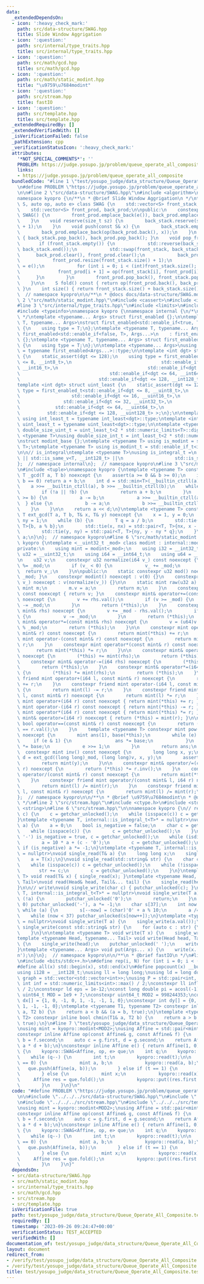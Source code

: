 ```yaml
---
data:
  _extendedDependsOn:
  - icon: ':heavy_check_mark:'
    path: src/data-structure/SWAG.hpp
    title: Slide Window Aggrigation
  - icon: ':question:'
    path: src/internal/type_traits.hpp
    title: src/internal/type_traits.hpp
  - icon: ':question:'
    path: src/math/gcd.hpp
    title: src/math/gcd.hpp
  - icon: ':question:'
    path: src/math/static_modint.hpp
    title: "\u9759\u7684modint"
  - icon: ':question:'
    path: src/stream.hpp
    title: fastIO
  - icon: ':question:'
    path: src/template.hpp
    title: src/template.hpp
  _extendedRequiredBy: []
  _extendedVerifiedWith: []
  _isVerificationFailed: false
  _pathExtension: cpp
  _verificationStatusIcon: ':heavy_check_mark:'
  attributes:
    '*NOT_SPECIAL_COMMENTS*': ''
    PROBLEM: https://judge.yosupo.jp/problem/queue_operate_all_composite
    links:
    - https://judge.yosupo.jp/problem/queue_operate_all_composite
  bundledCode: "#line 1 \"test/yosupo_judge/data_structure/Queue_Operate_All_Composite.test.cpp\"\
    \n#define PROBLEM \"https://judge.yosupo.jp/problem/queue_operate_all_composite\"\
    \n\n#line 2 \"src/data-structure/SWAG.hpp\"\n#include <algorithm>\n#include <vector>\n\
    namespace kyopro {\n/**\n * @brief Slide Window Aggrigation\n */\ntemplate <class\
    \ S, auto op, auto e> class SWAG {\n    std::vector<S> front_stack, back_stack;\n\
    \    std::vector<S> front_prod, back_prod;\n\npublic:\n    constexpr explicit\
    \ SWAG() {\n        front_prod.emplace_back(e()), back_prod.emplace_back(e());\n\
    \    }\n    void reserve(size_t sz) {\n        back_stack.reserve(sz), back_prod.reserve(sz\
    \ + 1);\n    }\n    void push(const S& x) {\n        back_stack.emplace_back(x);\n\
    \        back_prod.emplace_back(op(back_prod.back(), x));\n    }\n    void pop_back()\
    \ { back_stack.pop_back(), back_prod.pop_back(); }\n    void pop_front() {\n \
    \       if (front_stack.empty()) {\n            std::reverse(back_stack.begin(),\
    \ back_stack.end());\n            std::swap(front_stack, back_stack);\n      \
    \      back_prod.clear(), front_prod.clear();\n            back_prod.emplace_back(e());\n\
    \            front_prod.resize(front_stack.size() + 1);\n            front_prod[0]\
    \ = e();\n            for (int i = 0; i < (int)front_stack.size(); ++i) {\n  \
    \              front_prod[i + 1] = op(front_stack[i], front_prod[i]);\n      \
    \      }\n        }\n        front_prod.pop_back(), front_stack.pop_back();\n\
    \    }\n\n    S fold() const { return op(front_prod.back(), back_prod.back());\
    \ }\n    int size() { return front_stack.size() + back_stack.size(); }\n};\n};\
    \  // namespace kyopro\n\n/**\n * @docs docs/data-structure/SWAG.md\n*/\n#line\
    \ 2 \"src/math/static_modint.hpp\"\n#include <cassert>\n#include <iostream>\n\
    #line 3 \"src/internal/type_traits.hpp\"\n#include <limits>\n#include <numeric>\n\
    #include <typeinfo>\nnamespace kyopro {\nnamespace internal {\n/*\n * @ref https://qiita.com/kazatsuyu/items/f8c3b304e7f8b35263d8\n\
    \ */\ntemplate <typename... Args> struct first_enabled {};\n\ntemplate <typename\
    \ T, typename... Args>\nstruct first_enabled<std::enable_if<true, T>, Args...>\
    \ {\n    using type = T;\n};\ntemplate <typename T, typename... Args>\nstruct\
    \ first_enabled<std::enable_if<false, T>, Args...>\n    : first_enabled<Args...>\
    \ {};\ntemplate <typename T, typename... Args> struct first_enabled<T, Args...>\
    \ {\n    using type = T;\n};\n\ntemplate <typename... Args>\nusing first_enabled_t\
    \ = typename first_enabled<Args...>::type;\n\ntemplate <int dgt> struct int_least\
    \ {\n    static_assert(dgt <= 128);\n    using type = first_enabled_t<std::enable_if<dgt\
    \ <= 8, __int8_t>,\n                                 std::enable_if<dgt <= 16,\
    \ __int16_t>,\n                                 std::enable_if<dgt <= 32, __int32_t>,\n\
    \                                 std::enable_if<dgt <= 64, __int64_t>,\n    \
    \                             std::enable_if<dgt <= 128, __int128_t> >;\n};\n\
    template <int dgt> struct uint_least {\n    static_assert(dgt <= 128);\n    using\
    \ type = first_enabled_t<std::enable_if<dgt <= 8, __uint8_t>,\n              \
    \                   std::enable_if<dgt <= 16, __uint16_t>,\n                 \
    \                std::enable_if<dgt <= 32, __uint32_t>,\n                    \
    \             std::enable_if<dgt <= 64, __uint64_t>,\n                       \
    \          std::enable_if<dgt <= 128, __uint128_t> >;\n};\n\ntemplate <int dgt>\
    \ using int_least_t = typename int_least<dgt>::type;\ntemplate <int dgt> using\
    \ uint_least_t = typename uint_least<dgt>::type;\n\ntemplate <typename T>\nusing\
    \ double_size_uint_t = uint_least_t<2 * std::numeric_limits<T>::digits>;\n\ntemplate\
    \ <typename T>\nusing double_size_int_t = int_least_t<2 * std::numeric_limits<T>::digits>;\n\
    \nstruct modint_base {};\ntemplate <typename T> using is_modint = std::is_base_of<modint_base,\
    \ T>;\ntemplate <typename T> using is_modint_t = std::enable_if_t<is_modint<T>::value>;\n\
    \n\n// is_integral\ntemplate <typename T>\nusing is_integral_t =\n    std::enable_if_t<std::is_integral_v<T>\
    \ || std::is_same_v<T, __int128_t> ||\n                   std::is_same_v<T, __uint128_t>>;\n\
    };  // namespace internal\n};  // namespace kyopro\n#line 3 \"src/math/gcd.hpp\"\
    \n#include <tuple>\nnamespace kyopro {\ntemplate <typename T> constexpr inline\
    \ T _gcd(T a, T b) noexcept {\n    assert(a >= 0 && b >= 0);\n    if (a == 0 ||\
    \ b == 0) return a + b;\n    int d = std::min<T>(__builtin_ctzll(a), __builtin_ctzll(b));\n\
    \    a >>= __builtin_ctzll(a), b >>= __builtin_ctzll(b);\n    while (a != b) {\n\
    \        if (!a || !b) {\n            return a + b;\n        }\n        if (a\
    \ >= b) {\n            a -= b;\n            a >>= __builtin_ctzll(a);\n      \
    \  } else {\n            b -= a;\n            b >>= __builtin_ctzll(b);\n    \
    \    }\n    }\n\n    return a << d;\n}\ntemplate <typename T> constexpr inline\
    \ T ext_gcd(T a, T b, T& x, T& y) noexcept {\n    x = 1, y = 0;\n    T nx = 0,\
    \ ny = 1;\n    while (b) {\n        T q = a / b;\n        std::tie(a, b) = std::pair<T,\
    \ T>{b, a % b};\n        std::tie(x, nx) = std::pair<T, T>{nx, x - nx * q};\n\
    \        std::tie(y, ny) = std::pair<T, T>{ny, y - ny * q};\n    }\n    return\
    \ a;\n}\n};  // namespace kyopro\n#line 6 \"src/math/static_modint.hpp\"\nnamespace\
    \ kyopro {\ntemplate <__uint32_t _mod> class modint : internal::modint_base {\n\
    private:\n    using mint = modint<_mod>;\n    using i32 = __int32_t;\n    using\
    \ u32 = __uint32_t;\n    using i64 = __int64_t;\n    using u64 = __uint64_t;\n\
    \n    u32 v;\n    constexpr u32 normalize(i64 v_) const noexcept {\n        v_\
    \ %= _mod;\n        if (v_ < 0) {\n            v_ += _mod;\n        }\n      \
    \  return v_;\n    }\n\npublic:\n    static constexpr u32 mod() noexcept { return\
    \ _mod; }\n    constexpr modint() noexcept : v(0) {}\n    constexpr modint(i64\
    \ v_) noexcept : v(normalize(v_)) {}\n\n    static mint raw(u32 a) {\n       \
    \ mint m;\n        m.v = a;\n        return m;\n    }\n    constexpr u32 val()\
    \ const noexcept { return v; }\n    constexpr mint& operator+=(const mint& rhs)\
    \ noexcept {\n        v += rhs.val();\n        if (v >= _mod) {\n            v\
    \ -= _mod;\n        }\n        return (*this);\n    }\n    constexpr mint& operator-=(const\
    \ mint& rhs) noexcept {\n        v += _mod - rhs.val();\n        if (v >= _mod)\
    \ {\n            v -= _mod;\n        }\n        return (*this);\n    }\n    constexpr\
    \ mint& operator*=(const mint& rhs) noexcept {\n        v = (u64)v * rhs.val()\
    \ % _mod;\n        return (*this);\n    }\n\n    constexpr mint operator+(const\
    \ mint& r) const noexcept {\n        return mint(*this) += r;\n    }\n    constexpr\
    \ mint operator-(const mint& r) const noexcept {\n        return mint(*this) -=\
    \ r;\n    }\n    constexpr mint operator*(const mint& r) const noexcept {\n  \
    \      return mint(*this) *= r;\n    }\n\n    constexpr mint& operator+=(i64 rhs)\
    \ noexcept {\n        (*this) += mint(rhs);\n        return (*this);\n    }\n\
    \    constexpr mint& operator-=(i64 rhs) noexcept {\n        (*this) -= mint(rhs);\n\
    \        return (*this);\n    }\n    constexpr mint& operator*=(i64 rhs) noexcept\
    \ {\n        (*this) *= mint(rhs);\n        return (*this);\n    }\n    constexpr\
    \ friend mint operator+(i64 l, const mint& r) noexcept {\n        return mint(l)\
    \ += r;\n    }\n    constexpr friend mint operator-(i64 l, const mint& r) noexcept\
    \ {\n        return mint(l) -= r;\n    }\n    constexpr friend mint operator*(i64\
    \ l, const mint& r) noexcept {\n        return mint(l) *= r;\n    }\n\n    constexpr\
    \ mint operator+(i64 r) const noexcept { return mint(*this) += r; }\n    constexpr\
    \ mint operator-(i64 r) const noexcept { return mint(*this) -= r; }\n    constexpr\
    \ mint operator*(i64 r) const noexcept { return mint(*this) *= r; }\n\n    constexpr\
    \ mint& operator=(i64 r) noexcept { return (*this) = mint(r); }\n\n    constexpr\
    \ bool operator==(const mint& r) const noexcept {\n        return (*this).val()\
    \ == r.val();\n    }\n    template <typename T> constexpr mint pow(T e) const\
    \ noexcept {\n        mint ans(1), base(*this);\n        while (e) {\n       \
    \     if (e & 1) {\n                ans *= base;\n            }\n            base\
    \ *= base;\n            e >>= 1;\n        }\n        return ans;\n    }\n\n  \
    \  constexpr mint inv() const noexcept {\n        long long x, y;\n        auto\
    \ d = ext_gcd((long long)_mod, (long long)v, x, y);\n        assert(d == 1);\n\
    \        return mint(y);\n    }\n\n    constexpr mint& operator/=(const mint&\
    \ r) noexcept {\n        return (*this) *= r.inv();\n    }\n    constexpr mint\
    \ operator/(const mint& r) const noexcept {\n        return mint(*this) *= r.inv();\n\
    \    }\n    constexpr friend mint operator/(const mint& l, i64 r) noexcept {\n\
    \        return mint(l) /= mint(r);\n    }\n    constexpr friend mint operator/(i64\
    \ l, const mint& r) noexcept {\n        return mint(l) /= mint(r);\n    }\n};\n\
    };  // namespace kyopro\n\n/**\n * @brief \u9759\u7684modint\n * @docs docs/math/static_modint.md\n\
    \ */\n#line 2 \"src/stream.hpp\"\n#include <ctype.h>\n#include <stdio.h>\n#include\
    \ <string>\n#line 6 \"src/stream.hpp\"\n\nnamespace kyopro {\n// read\nvoid single_read(char&\
    \ c) {\n    c = getchar_unlocked();\n    while (isspace(c)) c = getchar_unlocked();\n\
    }\ntemplate <typename T, internal::is_integral_t<T>* = nullptr>\nvoid single_read(T&\
    \ a) {\n    a = 0;\n    bool is_negative = false;\n    char c = getchar_unlocked();\n\
    \    while (isspace(c)) {\n        c = getchar_unlocked();\n    }\n    if (c ==\
    \ '-') is_negative = true, c = getchar_unlocked();\n    while (isdigit(c)) {\n\
    \        a = 10 * a + (c - '0');\n        c = getchar_unlocked();\n    }\n   \
    \ if (is_negative) a *= -1;\n}\ntemplate <typename T, internal::is_modint_t<T>*\
    \ = nullptr>\nvoid single_read(T& a) {\n    long long x;\n    single_read(x);\n\
    \    a = T(x);\n}\nvoid single_read(std::string& str) {\n    char c = getchar_unlocked();\n\
    \    while (isspace(c)) c = getchar_unlocked();\n    while (!isspace(c)) {\n \
    \       str += c;\n        c = getchar_unlocked();\n    }\n}\ntemplate <typename\
    \ T> void read(T& x) { single_read(x); }\ntemplate <typename Head, typename...\
    \ Tail>\nvoid read(Head& head, Tail&... tail) {\n    single_read(head), read(tail...);\n\
    }\n\n// write\nvoid single_write(char c) { putchar_unlocked(c); }\ntemplate <typename\
    \ T, internal::is_integral_t<T>* = nullptr>\nvoid single_write(T a) {\n    if\
    \ (!a) {\n        putchar_unlocked('0');\n        return;\n    }\n    if (a <\
    \ 0) putchar_unlocked('-'), a *= -1;\n    char s[37];\n    int now = 37;\n   \
    \ while (a) {\n        s[--now] = (char)'0' + a % 10;\n        a /= 10;\n    }\n\
    \    while (now < 37) putchar_unlocked(s[now++]);\n}\ntemplate <typename T, internal::is_modint_t<T>*\
    \ = nullptr>\nvoid single_write(T a) {\n    single_write(a.val());\n}\n\nvoid\
    \ single_write(const std::string& str) {\n    for (auto c : str) {\n        putchar_unlocked(c);\n\
    \    }\n}\n\ntemplate <typename T> void write(T x) {\n    single_write(x);\n}\n\
    template <typename Head, typename... Tail> void write(Head head, Tail... tail)\
    \ {\n    single_write(head);\n    putchar_unlocked(' ');\n    write(tail...);\n\
    }\ntemplate <typename... Args> void put(Args... x) {\n    write(x...);\n    putchar_unlocked('\\\
    n');\n}\n};  // namespace kyopro\n\n/**\n * @brief fastIO\n */\n#line 2 \"src/template.hpp\"\
    \n#include <bits/stdc++.h>\n#define rep(i, N) for (int i = 0; i < (N); i++)\n\
    #define all(x) std::begin(x), std::end(x)\n#define popcount(x) __builtin_popcountll(x)\n\
    using i128 = __int128_t;\nusing ll = long long;\nusing ld = long double;\nusing\
    \ graph = std::vector<std::vector<int>>;\nusing P = std::pair<int, int>;\nconstexpr\
    \ int inf = std::numeric_limits<int>::max() / 2;\nconstexpr ll infl = std::numeric_limits<ll>::max()\
    \ / 2;\nconstexpr ld eps = 1e-12;\nconst long double pi = acosl(-1);\nconstexpr\
    \ uint64_t MOD = 1e9 + 7;\nconstexpr uint64_t MOD2 = 998244353;\nconstexpr int\
    \ dx[] = {1, 0, -1, 0, 1, -1, -1, 1, 0};\nconstexpr int dy[] = {0, 1, 0, -1, 1,\
    \ 1, -1, -1, 0};\ntemplate <typename T1, typename T2> constexpr inline bool chmax(T1&\
    \ a, T2 b) {\n    return a < b && (a = b, true);\n}\ntemplate <typename T1, typename\
    \ T2> constexpr inline bool chmin(T1& a, T2 b) {\n    return a > b && (a = b,\
    \ true);\n}\n#line 7 \"test/yosupo_judge/data_structure/Queue_Operate_All_Composite.test.cpp\"\
    \nusing mint = kyopro::modint<MOD2>;\nusing Affine = std::pair<mint, mint>;\n\
    constexpr inline Affine op(const Affine& g, const Affine& f) {\n    auto a = f.first,\
    \ b = f.second;\n    auto c = g.first, d = g.second;\n    return Affine(a * c,\
    \ a * d + b);\n}\nconstexpr inline Affine e() { return Affine(1, 0); }\nint main()\
    \ {\n    kyopro::SWAG<Affine, op, e> que;\n    int q;\n    kyopro::read(q);\n\
    \    while (q--) {\n        int t;\n        kyopro::read(t);\n\n        if (t\
    \ == 0) {\n            mint a, b;\n            kyopro::read(a, b);\n         \
    \   que.push(Affine(a, b));\n        } else if (t == 1) {\n            que.pop_front();\n\
    \        } else {\n            mint x;\n            kyopro::read(x);\n       \
    \     Affine res = que.fold();\n            kyopro::put((res.first * x + res.second).val());\n\
    \        }\n    }\n}\n"
  code: "#define PROBLEM \"https://judge.yosupo.jp/problem/queue_operate_all_composite\"\
    \n\n#include \"../../../src/data-structure/SWAG.hpp\"\n#include \"../../../src/math/static_modint.hpp\"\
    \n#include \"../../../src/stream.hpp\"\n#include \"../../../src/template.hpp\"\
    \nusing mint = kyopro::modint<MOD2>;\nusing Affine = std::pair<mint, mint>;\n\
    constexpr inline Affine op(const Affine& g, const Affine& f) {\n    auto a = f.first,\
    \ b = f.second;\n    auto c = g.first, d = g.second;\n    return Affine(a * c,\
    \ a * d + b);\n}\nconstexpr inline Affine e() { return Affine(1, 0); }\nint main()\
    \ {\n    kyopro::SWAG<Affine, op, e> que;\n    int q;\n    kyopro::read(q);\n\
    \    while (q--) {\n        int t;\n        kyopro::read(t);\n\n        if (t\
    \ == 0) {\n            mint a, b;\n            kyopro::read(a, b);\n         \
    \   que.push(Affine(a, b));\n        } else if (t == 1) {\n            que.pop_front();\n\
    \        } else {\n            mint x;\n            kyopro::read(x);\n       \
    \     Affine res = que.fold();\n            kyopro::put((res.first * x + res.second).val());\n\
    \        }\n    }\n}"
  dependsOn:
  - src/data-structure/SWAG.hpp
  - src/math/static_modint.hpp
  - src/internal/type_traits.hpp
  - src/math/gcd.hpp
  - src/stream.hpp
  - src/template.hpp
  isVerificationFile: true
  path: test/yosupo_judge/data_structure/Queue_Operate_All_Composite.test.cpp
  requiredBy: []
  timestamp: '2023-09-26 09:24:47+00:00'
  verificationStatus: TEST_ACCEPTED
  verifiedWith: []
documentation_of: test/yosupo_judge/data_structure/Queue_Operate_All_Composite.test.cpp
layout: document
redirect_from:
- /verify/test/yosupo_judge/data_structure/Queue_Operate_All_Composite.test.cpp
- /verify/test/yosupo_judge/data_structure/Queue_Operate_All_Composite.test.cpp.html
title: test/yosupo_judge/data_structure/Queue_Operate_All_Composite.test.cpp
---
```


